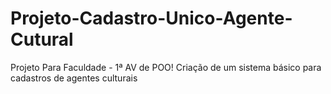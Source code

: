 # Projeto-Cadastro-Unico-Agente-Cutural
Projeto Para Faculdade - 1ª AV de POO! Criação de um sistema básico para cadastros de agentes culturais
